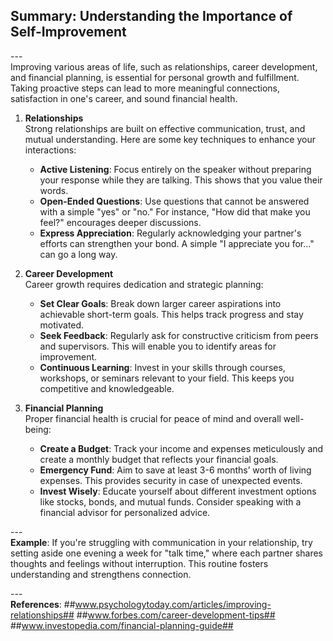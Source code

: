 ## Summary: Understanding the Importance of Self-Improvement <br>
---<br>
Improving various areas of life, such as relationships, career development, and financial planning, is essential for personal growth and fulfillment. Taking proactive steps can lead to more meaningful connections, satisfaction in one's career, and sound financial health.

1. **Relationships** <br>
   Strong relationships are built on effective communication, trust, and mutual understanding. Here are some key techniques to enhance your interactions:

   - **Active Listening**: Focus entirely on the speaker without preparing your response while they are talking. This shows that you value their words.
   - **Open-Ended Questions**: Use questions that cannot be answered with a simple "yes" or "no." For instance, "How did that make you feel?" encourages deeper discussions.
   - **Express Appreciation**: Regularly acknowledging your partner's efforts can strengthen your bond. A simple "I appreciate you for..." can go a long way.

2. **Career Development** <br>
   Career growth requires dedication and strategic planning:

   - **Set Clear Goals**: Break down larger career aspirations into achievable short-term goals. This helps track progress and stay motivated.
   - **Seek Feedback**: Regularly ask for constructive criticism from peers and supervisors. This will enable you to identify areas for improvement.
   - **Continuous Learning**: Invest in your skills through courses, workshops, or seminars relevant to your field. This keeps you competitive and knowledgeable.

3. **Financial Planning** <br>
   Proper financial health is crucial for peace of mind and overall well-being:

   - **Create a Budget**: Track your income and expenses meticulously and create a monthly budget that reflects your financial goals.
   - **Emergency Fund**: Aim to save at least 3-6 months’ worth of living expenses. This provides security in case of unexpected events.
   - **Invest Wisely**: Educate yourself about different investment options like stocks, bonds, and mutual funds. Consider speaking with a financial advisor for personalized advice.

---<br>
**Example**: If you're struggling with communication in your relationship, try setting aside one evening a week for "talk time," where each partner shares thoughts and feelings without interruption. This routine fosters understanding and strengthens connection.

---<br>
**References**: 
##www.psychologytoday.com/articles/improving-relationships##
##www.forbes.com/career-development-tips##
##www.investopedia.com/financial-planning-guide##